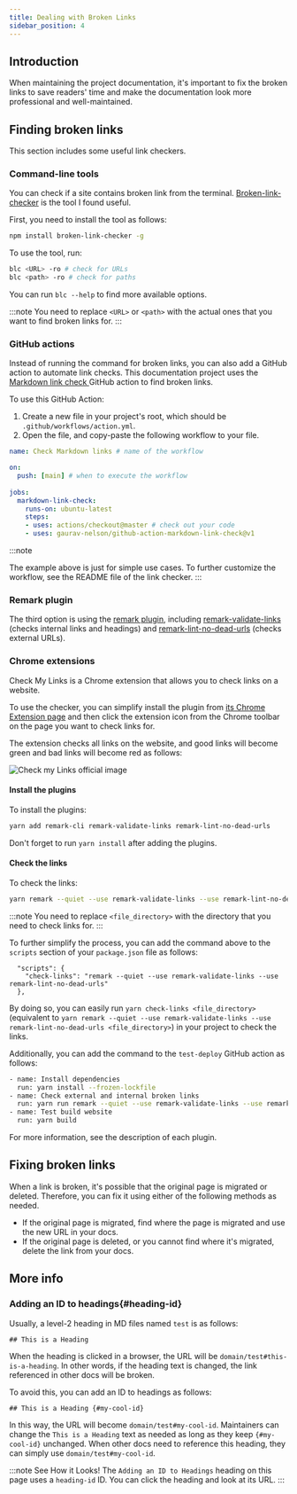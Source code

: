 ```yaml
---
title: Dealing with Broken Links
sidebar_position: 4
---
```


## Introduction

When maintaining the project documentation, it's important to fix the broken links to save readers' time and make the documentation look more professional and well-maintained.


## Finding broken links

This section includes some useful link checkers.

### Command-line tools

You can check if a site contains broken link from the terminal. [Broken-link-checker](https://github.com/stevenvachon/broken-link-checker) is the tool I found useful.

First, you need to install the tool as follows:

```bash
npm install broken-link-checker -g
```

To use the tool, run:

```bash
blc <URL> -ro # check for URLs
blc <path> -ro # check for paths
```

You can run `blc --help` to find more available options.

:::note
You need to replace `<URL>` or `<path>` with the actual ones that you want to find broken links for.
:::

### GitHub actions

Instead of running the command for broken links, you can also add a GitHub action to automate link checks. This documentation project uses the [Markdown link check ](https://github.com/gaurav-nelson/github-action-markdown-link-check) GitHub action to find broken links.

To use this GitHub Action:

1. Create a new file in your project's root, which should be `.github/workflows/action.yml`.
2. Open the file, and copy-paste the following workflow to your file.

  ```yml
  name: Check Markdown links # name of the workflow

  on: 
    push: [main] # when to execute the workflow
    
  jobs:
    markdown-link-check:
      runs-on: ubuntu-latest
      steps:
      - uses: actions/checkout@master # check out your code
      - uses: gaurav-nelson/github-action-markdown-link-check@v1
  ```

  :::note

  The example above is just for simple use cases. To further customize the workflow, see the README file of the link checker.
  :::

### Remark plugin

The third option is using the [remark plugin](https://github.com/remarkjs/remark), including [remark-validate-links](https://github.com/remarkjs/remark-validate-links) (checks internal links and headings) and [remark-lint-no-dead-urls](https://github.com/remarkjs/remark-lint-no-dead-urls) (checks external URLs).

### Chrome extensions

Check My Links is a Chrome extension that allows you to check links on a website.

To use the checker, you can simplify install the plugin from [its Chrome Extension page](https://chrome.google.com/webstore/detail/check-my-links/ojkcdipcgfaekbeaelaapakgnjflfglf) and then click the extension icon from the Chrome toolbar on the page you want to check links for.

The extension checks all links on the website, and good links will become green and bad links will become red as follows:

![Check my Links official image](https://lh3.googleusercontent.com/PIFQvmPvomWD50aNPF25dgZtnOEPfayHyWcfn7Gv4xrhyDbXQQNsJwVOKtDOAtCt3r_uCHKRKbjoBblGJb5OqKKE-hg=w640-h400-e365-rj-sc0x00ffffff)

#### Install the plugins

To install the plugins:

```bash
yarn add remark-cli remark-validate-links remark-lint-no-dead-urls
```

Don't forget to run `yarn install` after adding the plugins.

#### Check the links

To check the links:

```bash
yarn remark --quiet --use remark-validate-links --use remark-lint-no-dead-urls <file_directory>
```

:::note
You need to replace `<file_directory>` with the directory that you need to check links for.
:::

To further simplify the process, you can add the command above to the `scripts` section of your `package.json` file as follows:

```
  "scripts": {
    "check-links": "remark --quiet --use remark-validate-links --use remark-lint-no-dead-urls"
  },
```

By doing so, you can easily run `yarn check-links <file_directory>` (equivalent to `yarn remark --quiet --use remark-validate-links --use remark-lint-no-dead-urls <file_directory>`) in your project to check the links.

Additionally, you can add the command to the `test-deploy` GitHub action as follows:

```bash
- name: Install dependencies
  run: yarn install --frozen-lockfile
- name: Check external and internal broken links
  run: yarn run remark --quiet --use remark-validate-links --use remark-lint-no-dead-urls <file_directory>
- name: Test build website
  run: yarn build
```

For more information, see the description of each plugin.

## Fixing broken links

When a link is broken, it's possible that the original page is migrated or deleted. Therefore, you can fix it using either of the following methods as needed.

- If the original page is migrated, find where the page is migrated and use the new URL in your docs.
- If the original page is deleted, or you cannot find where it's migrated, delete the link from your docs.

## More info

### Adding an ID to headings{#heading-id}

Usually, a level-2 heading in MD files named `test` is as follows:

```
## This is a Heading
```

When the heading is clicked in a browser, the URL will be `domain/test#this-is-a-heading`. In other words, if the heading text is changed, the link referenced in other docs will be broken.

To avoid this, you can add an ID to headings as follows:

```
## This is a Heading {#my-cool-id}
```


In this way, the URL will become `domain/test#my-cool-id`. Maintainers can change the `This is a Heading` text as needed as long as they keep `{#my-cool-id}` unchanged. When other docs need to reference this heading, they can simply use `domain/test#my-cool-id`.

:::note See How it Looks!
The `Adding an ID to Headings` heading on this page uses a `heading-id` ID. You can click the heading and look at its URL.
:::
